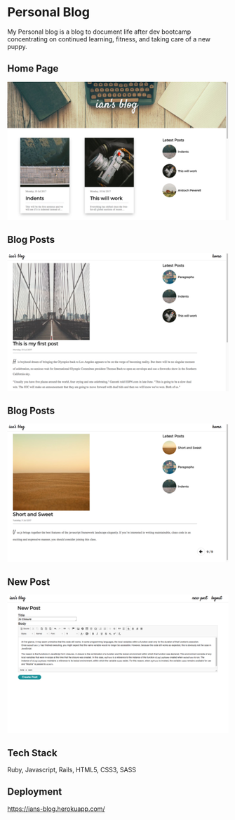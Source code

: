 # Personal Blog

My Personal blog is a blog to document life after dev bootcamp concentrating on continued learning, fitness, and taking care of a new puppy.

## Home Page
![alt text](readme_images/personal-bog-home.png?raw=true)

## Blog Posts
![alt text](readme_images/first-post1.png?raw=true)

## Blog Posts
![alt text](readme_images/short-and-sweet.png?raw=true)

## New Post
![alt text](readme_images/new-post.png?raw=true)

## Tech Stack
Ruby, Javascript, Rails, HTML5, CSS3, SASS

## Deployment
https://ians-blog.herokuapp.com/